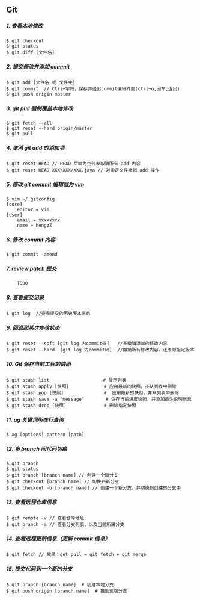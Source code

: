 ## Git

##### 1. 查看本地修改
```
$ git checkout
$ git status
$ git diff [文件名]
```

##### 2. 提交修改并添加 commit
```
$ git add [文件名 或 文件夹]
$ git commit  // Ctrl+字符，保存并退出commit编辑界面(ctrl+o,回车,退出)
$ git push origin master
```

##### 3. git pull 强制覆盖本地修改
```
$ git fetch --all
$ git reset --hard origin/master
$ git pull
```

##### 4. 取消 git add 的添加项
```
$ git reset HEAD // HEAD 后面为空代表取消所有 add 内容
$ git reset HEAD XXX/XXX/XXX.java // 对指定文件撤销 add 操作
```

##### 5. 修改 git commit 编辑器为 vim
```
$ vim ~/.gitconfig
[core]
	editor = vim
[user]
	email = xxxxxxxx
	name = hengzZ
```

##### 6. 修改 commit 内容
```
$ git commit -amend
```

##### 7. review patch 提交
```
	TODO
```

##### 8. 查看提交记录
```
$ git log  //查看提交的历史版本信息
```

##### 9. 回退到某次修改状态
```
$ git reset --soft [git log 内commit码]   //不撤销添加的修改内容
$ git reset --hard  [git log 内commit码]  //撤销所有修改内容，还原为指定版本
```

##### 10. Git 保存当前工程的快照
```
$ git stash list                    # 显示列表
$ git stash apply [快照]             # 应用最新的快照，不从列表中删除
$ git stash pop [快照]               #  应用最新的快照，并从列表中删除
$ git stash save -a "message"        # 保存当前进度快照，并添加备注说明信息
$ git stash drop [快照]              # 删除指定快照
```

##### 11. ag 关键词所在行查询
```
$ ag [options] pattern [path]
```

##### 12. 多 branch 间代码切换
```
$ git branch
$ git status
$ git branch [branch name] // 创建一个新分支
$ git checkout [branch name] // 切换到新分支
$ git checkout -b [branch name] // 创建一个新分支，并切换到创建的分支中
```

##### 13. 查看远程仓库信息
```
$ git remote -v // 查看仓库地址
$ git branch -a // 查看分支列表，以及当前所属分支
```

##### 14. 查看远程更新信息（更新 commit 信息）
```
$ git fetch // 效果：get pull = git fetch + git merge
```

##### 15. 提交代码到一个新的分支
```
$ git branch [branch name]  # 创建本地分支
$ git push origin [branch name]  # 推到远端分支
```